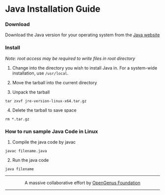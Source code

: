 # Java Installation Guide
### Download
Download the Java version for your operating system from the [Java website](https://www.java.com/en/download/)

### Install
*Note: root access may be required to write files in root directory*


1. Change into the directory you wish to install Java in. For a system-wide installation, use `/usr/local`.

2. Move the tarball into the current directory

3. Unpack the tarball

`tar zxvf jre-version-linux-x64.tar.gz`

4. Delete the tarball to save space

`rm *.tar.gz`

### How to run sample Java Code in Linux
1. Compile the java code by javac
```
javac filename.java
```
2. Run the java code
```
java filename
```

---

<p align="center">
	A massive collaborative effort by <a href="https://github.com/OpenGenus/cosmos">OpenGenus Foundation</a> 
</p>

---
